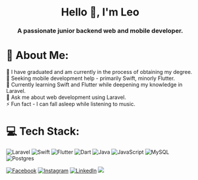 <h1 align="center">Hello 🐺, I'm Leo</h1>
<h3 align="center">A passionate junior backend web and mobile developer.</h3>

# 💫 About Me:
🔭 I have graduated and am currently in the process of obtaining my degree.<br>
🤝 Seeking mobile development help - primarily Swift, minorly Flutter.<br>
🌱 Currently learning Swift and Flutter while deepening my knowledge in Laravel.<br>
💬 Ask me about web development using Laravel.<br>
⚡ Fun fact - I can fall asleep while listening to music.


# 💻 Tech Stack:
![Laravel](https://img.shields.io/badge/laravel-%23FF2D20.svg?style=for-the-badge&logo=laravel&logoColor=white)
![Swift](https://img.shields.io/badge/Swift-%23FA7343.svg?style=for-the-badge&logo=Swift&logoColor=white)
![Flutter](https://img.shields.io/badge/Flutter-%2302569B.svg?style=for-the-badge&logo=Flutter&logoColor=white) 
![Dart](https://img.shields.io/badge/dart-%230175C2.svg?style=for-the-badge&logo=dart&logoColor=white) 
![Java](https://img.shields.io/badge/Java-ED8B00?style=for-the-badge&logo=openjdk&logoColor=white)
![JavaScript](https://img.shields.io/badge/javascript-%23323330.svg?style=for-the-badge&logo=javascript&logoColor=%23F7DF1E)
![MySQL](https://img.shields.io/badge/mysql-%2300f.svg?style=for-the-badge&logo=mysql&logoColor=white) 
![Postgres](https://img.shields.io/badge/postgres-%23316192.svg?style=for-the-badge&logo=postgresql&logoColor=white)

[![Facebook](https://img.shields.io/badge/Facebook-%231877F2.svg?logo=Facebook&logoColor=white)](https://facebook.com/leo.mogiano) 
[![Instagram](https://img.shields.io/badge/Instagram-%23E4405F.svg?logo=Instagram&logoColor=white)](https://instagram.com/leo_mogiano) 
[![LinkedIn](https://img.shields.io/badge/LinkedIn-%230A66C2.svg?logo=LinkedIn&logoColor=white)](https://www.linkedin.com/in/leomogiano/)
[![](https://visitcount.itsvg.in/api?id=LeoMogiano&icon=0&color=0)](https://visitcount.itsvg.in)
